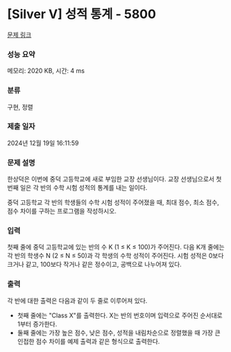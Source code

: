 # [Silver V] 성적 통계 - 5800 

[문제 링크](https://www.acmicpc.net/problem/5800) 

### 성능 요약

메모리: 2020 KB, 시간: 4 ms

### 분류

구현, 정렬

### 제출 일자

2024년 12월 19일 16:11:59

### 문제 설명

<p>한상덕은 이번에 중덕 고등학교에 새로 부임한 교장 선생님이다. 교장 선생님으로서 첫 번째 일은 각 반의 수학 시험 성적의 통계를 내는 일이다.</p>

<p>중덕 고등학교 각 반의 학생들의 수학 시험 성적이 주어졌을 때, 최대 점수, 최소 점수, 점수 차이를 구하는 프로그램을 작성하시오.</p>

### 입력 

 <p>첫째 줄에 중덕 고등학교에 있는 반의 수 K (1 ≤ K ≤ 100)가 주어진다. 다음 K개 줄에는 각 반의 학생수 N (2 ≤ N ≤ 50)과 각 학생의 수학 성적이 주어진다. 시험 성적은 0보다 크거나 같고, 100보다 작거나 같은 정수이고, 공백으로 나누어져 있다. </p>

### 출력 

 <p>각 반에 대한 출력은 다음과 같이 두 줄로 이루어져 있다.</p>

<ul>
	<li>첫째 줄에는 "Class X"를 출력한다. X는 반의 번호이며 입력으로 주어진 순서대로 1부터 증가한다.</li>
	<li>둘째 줄에는 가장 높은 점수, 낮은 점수, 성적을 내림차순으로 정렬했을 때 가장 큰 인접한 점수 차이를 예제 출력과 같은 형식으로 출력한다.</li>
</ul>

